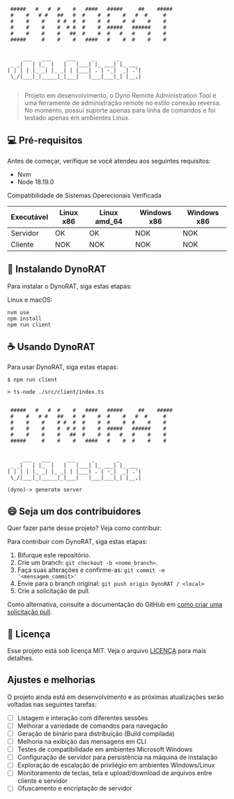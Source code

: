 ```
                                                      
 #####   #   #  #    #   ####   #####     ##    ##### 
 #    #   # #   ##   #  #    #  #    #   #  #     #   
 #    #    #    # #  #  #    #  #    #  #    #    #   
 #    #    #    #  # #  #    #  #####   ######    #   
 #    #    #    #   ##  #    #  #   #   #    #    #   
 #####     #    #    #   ####   #    #  #    #    #   
                                                      
                                           
     ___   ___     ___     _       _       
 _ _|   | |_  |   |   |___| |_ ___| |_ ___ 
| | | | |_ _| |_ _| | |___| . | -_|  _| .'|
 \_/|___|_|_____|_|___|   |___|___|_| |__,|
                                           
```

> Projeto em desenvolvimento, o Dyno Remote Administration Tool é uma ferramente de administração remote no estilo conexão reversa. No momento, possui suporte apenas para linha de comandos e foi testado apenas em ambientes Linux.


## 💻 Pré-requisitos

Antes de começar, verifique se você atendeu aos seguintes requisitos:

- Nvm
- Node 18.19.0

Compatibilidade de Sistemas Operecionais Verificada

|  Executável   |  Linux x86   |  Linux amd_64  |  Windows x86  |  Windows x86   |
|---------------|--------------|----------------|---------------|----------------|
| Servidor      |     OK       |      OK        |     NOK       |     NOK        |
| Cliente       |     NOK      |      NOK       |     NOK       |     NOK        |

## 🚀 Instalando DynoRAT

Para instalar o DynoRAT, siga estas etapas:

Linux e macOS:

```
nvm use
npm install
npm run client
```

## ☕ Usando DynoRAT

Para usar DynoRAT, siga estas etapas:

```
$ npm run client
```

```
> ts-node ./src/client/index.ts

                                                      
 #####   #   #  #    #   ####   #####     ##    ##### 
 #    #   # #   ##   #  #    #  #    #   #  #     #   
 #    #    #    # #  #  #    #  #    #  #    #    #   
 #    #    #    #  # #  #    #  #####   ######    #   
 #    #    #    #   ##  #    #  #   #   #    #    #   
 #####     #    #    #   ####   #    #  #    #    #   
                                                      
                                           
     ___   ___     ___     _       _       
 _ _|   | |_  |   |   |___| |_ ___| |_ ___ 
| | | | |_ _| |_ _| | |___| . | -_|  _| .'|
 \_/|___|_|_____|_|___|   |___|___|_| |__,|
                                           
(dyno)-> generate server
```

## 😄 Seja um dos contribuidores

Quer fazer parte desse projeto? Veja como contribuir:

Para contribuir com DynoRAT, siga estas etapas:

1. Bifurque este repositório.
2. Crie um branch: `git checkout -b <nome_branch>`.
3. Faça suas alterações e confirme-as: `git commit -m '<mensagem_commit>'`
4. Envie para o branch original: `git push origin DynoRAT / <local>`
5. Crie a solicitação de pull.

Como alternativa, consulte a documentação do GitHub em [como criar uma solicitação pull](https://help.github.com/en/github/collaborating-with-issues-and-pull-requests/creating-a-pull-request).

## 📝 Licença

Esse projeto está sob licença MIT. Veja o arquivo [LICENÇA](LICENSE.md) para mais detalhes.

## Ajustes e melhorias

O projeto ainda está em desenvolvimento e as próximas atualizações serão voltadas nas seguintes tarefas:
- [ ] Listagem e interação com diferentes sessões
- [ ] Melhorar a variedade de comandos para navegação
- [ ] Geração de binário para distribuição (Build compilada)
- [ ] Melhoria na exibição das mensagens em CLI
- [ ] Testes de compatibilidade em ambientes Microsoft Windows
- [ ] Configuração de servidor para persistência na máquina de instalação
- [ ] Exploração de escalação de privilégio em ambientes Windows/Linux
- [ ] Monitoramento de teclas, tela e upload/download de arquivos entre cliente e servidor
- [ ] Ofuscamento e encriptação de servidor
